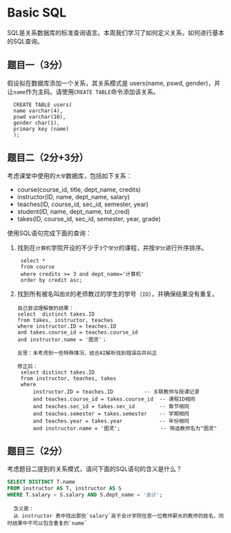 # Basic SQL
SQL是关系数据库的标准查询语言。本周我们学习了如何定义关系，如何进行基本的SQL查询。

## 题目一（3分）
假设拟在数据库添加一个关系，其关系模式是 users(name, pswd, gender)，并让`name`作为主码。请使用`CREATE TABLE`命令添加该关系。

      CREATE TABLE users(
      name varchar(4),
      pswd varchar(10),
      gender char(1),
      primary key (name)
      );


## 题目二（2分+3分）
考虑课堂中使用的`大学`数据库，包括如下关系：
- course(course_id, title, dept_name, credits)
- instructor(ID, name, dept_name, salary)
- teaches(ID, course_id, sec_id, semester, year)
- student(ID, name, dept_name, tot_cred)
- takes(ID, course_id, sec_id, semester, year, grade)

使用SQL语句完成下面的查询：

1. 找到在`计算机`学院开设的不少于`3`个`学分`的课程，并按`学分`进行升序排序。
  
        select *
        from course
        where credits >= 3 and dept_name='计算机'
        order by credit asc;      

            
   
3. 找到所有被名叫`图灵`的老师教过的学生的学号（`ID`），并确保结果没有重复。

       自己尝试理解做的结果：
       select  distinct takes.ID
       from takes, instructor, teaches
       where instructor.ID = teaches.ID
       and takes.course_id = teaches.course_id
       and instructor.name = '图灵'；
   
       反思：未考虑到一些特殊情况，结合AI解析找到错误后并纠正
   
       修正后：
        select distinct takes.ID
        from instructor, teaches, takes
        where 
            instructor.ID = teaches.ID          -- 关联教师与授课记录
            and teaches.course_id = takes.course_id  -- 课程ID相同
            and teaches.sec_id = takes.sec_id        -- 章节相同
            and teaches.semester = takes.semester    -- 学期相同
            and teaches.year = takes.year            -- 年份相同
            and instructor.name = '图灵';             -- 筛选教师名为"图灵"

        
        
## 题目三（2分）
考虑题目二提到的关系模式，请问下面的SQL语句的含义是什么？

```sql
SELECT DISTINCT T.name
FROM instructor AS T, instructor AS S
WHERE T.salary > S.salary AND S.dept_name = '会计';
```

      含义是：
      从 instructor 表中找出那些`salary`高于会计学院任意一位教师薪水的教师的姓名，同时结果中不可以包含重复的`name`
